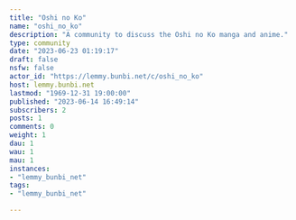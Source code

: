 ```yaml
---
title: "Oshi no Ko" 
name: "oshi_no_ko"
description: "A community to discuss the Oshi no Ko manga and anime."
type: community
date: "2023-06-23 01:19:17"
draft: false
nsfw: false
actor_id: "https://lemmy.bunbi.net/c/oshi_no_ko"
host: lemmy.bunbi.net
lastmod: "1969-12-31 19:00:00"
published: "2023-06-14 16:49:14"
subscribers: 2
posts: 1
comments: 0
weight: 1
dau: 1
wau: 1
mau: 1
instances:
- "lemmy_bunbi_net"
tags: 
- "lemmy_bunbi_net"

---
```

